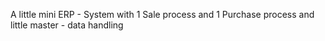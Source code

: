 A little mini ERP - System with 1 Sale process and 1 Purchase process and little master - data handling